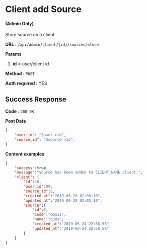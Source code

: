 # Client add Source

#### (**Admin Only**)

Store source on a client

**URL** : `/api/admin/client/{id}/sources/store`

**Params**
1. **id** = user/client id

**Method** : `POST`

**Auth required** : YES

## Success Response

**Code** : `200 OK`

**Post Data**

```json
{
    "user_id": "$user->id",
    "source_id": "$source->id",
}
```

**Content examples**

```json
{
    "success":true,
    "message":"Source has been added to CLIENT_NAME client.",
    "client": {
        "id":30,
        "user_id":80,
        "source_id":8,
        "created_at":"2019-05-28 02:03:10",
        "updated_at":"2019-05-28 02:03:10",
        "source":{
            "id":8,
            "code":"omnis",
            "name":"quas",
            "created_at":"2019-05-24 22:58:58",
            "updated_at":"2019-05-24 22:58:58"
        }
    }
}
```
